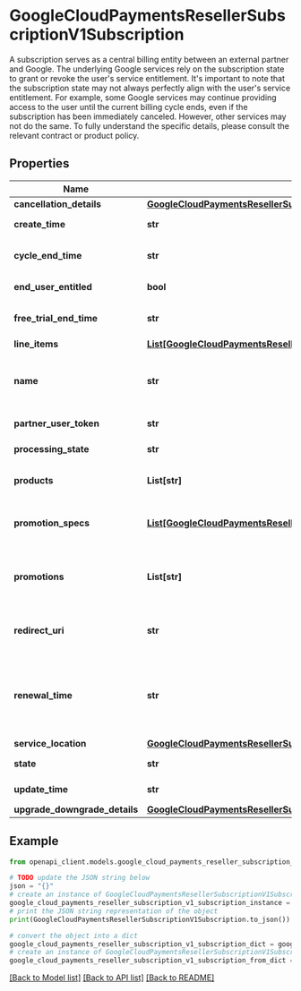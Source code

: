 # GoogleCloudPaymentsResellerSubscriptionV1Subscription

A subscription serves as a central billing entity between an external partner and Google. The underlying Google services rely on the subscription state to grant or revoke the user's service entitlement. It's important to note that the subscription state may not always perfectly align with the user's service entitlement. For example, some Google services may continue providing access to the user until the current billing cycle ends, even if the subscription has been immediately canceled. However, other services may not do the same. To fully understand the specific details, please consult the relevant contract or product policy.

## Properties

Name | Type | Description | Notes
------------ | ------------- | ------------- | -------------
**cancellation_details** | [**GoogleCloudPaymentsResellerSubscriptionV1SubscriptionCancellationDetails**](GoogleCloudPaymentsResellerSubscriptionV1SubscriptionCancellationDetails.md) |  | [optional] 
**create_time** | **str** | Output only. System generated timestamp when the subscription is created. UTC timezone. | [optional] [readonly] 
**cycle_end_time** | **str** | Output only. The time at which the subscription is expected to be extended, in ISO 8061 format. UTC timezone. For example: \&quot;2019-08-31T17:28:54.564Z\&quot; | [optional] [readonly] 
**end_user_entitled** | **bool** | Output only. Indicates if the subscription is entitled to the end user. | [optional] [readonly] 
**free_trial_end_time** | **str** | Output only. End of the free trial period, in ISO 8061 format. For example, \&quot;2019-08-31T17:28:54.564Z\&quot;. It will be set the same as createTime if no free trial promotion is specified. | [optional] [readonly] 
**line_items** | [**List[GoogleCloudPaymentsResellerSubscriptionV1SubscriptionLineItem]**](GoogleCloudPaymentsResellerSubscriptionV1SubscriptionLineItem.md) | Required. The line items of the subscription. | [optional] 
**name** | **str** | Identifier. Resource name of the subscription. It will have the format of \&quot;partners/{partner_id}/subscriptions/{subscription_id}\&quot;. This is available for authorizeAddon, but otherwise is response only. | [optional] 
**partner_user_token** | **str** | Required. Identifier of the end-user in partner’s system. The value is restricted to 63 ASCII characters at the maximum. | [optional] 
**processing_state** | **str** | Output only. Describes the processing state of the subscription. See more details at [the lifecycle of a subscription](/payments/reseller/subscription/reference/index/Receive.Notifications#payments-subscription-lifecycle). | [optional] [readonly] 
**products** | **List[str]** | Optional. Deprecated: consider using &#x60;line_items&#x60; as the input. Required. Resource name that identifies the purchased products. The format will be &#39;partners/{partner_id}/products/{product_id}&#39;. | [optional] 
**promotion_specs** | [**List[GoogleCloudPaymentsResellerSubscriptionV1SubscriptionPromotionSpec]**](GoogleCloudPaymentsResellerSubscriptionV1SubscriptionPromotionSpec.md) | Optional. Subscription-level promotions. Only free trial is supported on this level. It determines the first renewal time of the subscription to be the end of the free trial period. Specify the promotion resource name only when used as input. | [optional] 
**promotions** | **List[str]** | Optional. Deprecated: consider using the top-level &#x60;promotion_specs&#x60; as the input. Optional. Resource name that identifies one or more promotions that can be applied on the product. A typical promotion for a subscription is Free trial. The format will be &#39;partners/{partner_id}/promotions/{promotion_id}&#39;. | [optional] 
**redirect_uri** | **str** | Output only. The place where partners should redirect the end-user to after creation. This field might also be populated when creation failed. However, Partners should always prepare a default URL to redirect the user in case this field is empty. | [optional] [readonly] 
**renewal_time** | **str** | Output only. The time at which the subscription is expected to be renewed by Google - a new charge will be incurred and the service entitlement will be renewed. A non-immediate cancellation will take place at this time too, before which, the service entitlement for the end user will remain valid. UTC timezone in ISO 8061 format. For example: \&quot;2019-08-31T17:28:54.564Z\&quot; | [optional] [readonly] 
**service_location** | [**GoogleCloudPaymentsResellerSubscriptionV1Location**](GoogleCloudPaymentsResellerSubscriptionV1Location.md) |  | [optional] 
**state** | **str** | Output only. Describes the state of the subscription. See more details at [the lifecycle of a subscription](/payments/reseller/subscription/reference/index/Receive.Notifications#payments-subscription-lifecycle). | [optional] [readonly] 
**update_time** | **str** | Output only. System generated timestamp when the subscription is most recently updated. UTC timezone. | [optional] [readonly] 
**upgrade_downgrade_details** | [**GoogleCloudPaymentsResellerSubscriptionV1SubscriptionUpgradeDowngradeDetails**](GoogleCloudPaymentsResellerSubscriptionV1SubscriptionUpgradeDowngradeDetails.md) |  | [optional] 

## Example

```python
from openapi_client.models.google_cloud_payments_reseller_subscription_v1_subscription import GoogleCloudPaymentsResellerSubscriptionV1Subscription

# TODO update the JSON string below
json = "{}"
# create an instance of GoogleCloudPaymentsResellerSubscriptionV1Subscription from a JSON string
google_cloud_payments_reseller_subscription_v1_subscription_instance = GoogleCloudPaymentsResellerSubscriptionV1Subscription.from_json(json)
# print the JSON string representation of the object
print(GoogleCloudPaymentsResellerSubscriptionV1Subscription.to_json())

# convert the object into a dict
google_cloud_payments_reseller_subscription_v1_subscription_dict = google_cloud_payments_reseller_subscription_v1_subscription_instance.to_dict()
# create an instance of GoogleCloudPaymentsResellerSubscriptionV1Subscription from a dict
google_cloud_payments_reseller_subscription_v1_subscription_from_dict = GoogleCloudPaymentsResellerSubscriptionV1Subscription.from_dict(google_cloud_payments_reseller_subscription_v1_subscription_dict)
```
[[Back to Model list]](../README.md#documentation-for-models) [[Back to API list]](../README.md#documentation-for-api-endpoints) [[Back to README]](../README.md)


